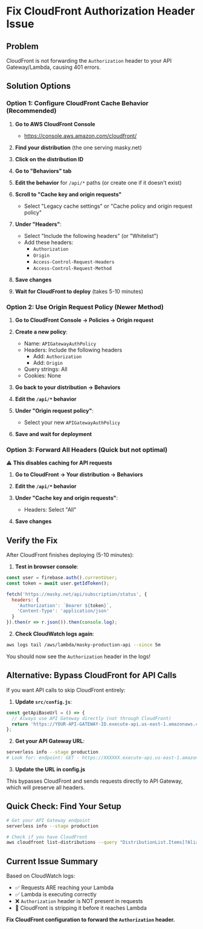 # Fix CloudFront Authorization Header Issue

## Problem
CloudFront is not forwarding the `Authorization` header to your API Gateway/Lambda, causing 401 errors.

## Solution Options

### Option 1: Configure CloudFront Cache Behavior (Recommended)

1. **Go to AWS CloudFront Console**
   - https://console.aws.amazon.com/cloudfront/

2. **Find your distribution** (the one serving masky.net)

3. **Click on the distribution ID**

4. **Go to "Behaviors" tab**

5. **Edit the behavior** for `/api/*` paths (or create one if it doesn't exist)

6. **Scroll to "Cache key and origin requests"**
   - Select "Legacy cache settings" or "Cache policy and origin request policy"
   
7. **Under "Headers"**:
   - Select "Include the following headers" (or "Whitelist")
   - Add these headers:
     - `Authorization`
     - `Origin`
     - `Access-Control-Request-Headers`
     - `Access-Control-Request-Method`

8. **Save changes**

9. **Wait for CloudFront to deploy** (takes 5-10 minutes)

### Option 2: Use Origin Request Policy (Newer Method)

1. **Go to CloudFront Console → Policies → Origin request**

2. **Create a new policy**:
   - Name: `APIGatewayAuthPolicy`
   - Headers: Include the following headers
     - Add: `Authorization`
     - Add: `Origin`
   - Query strings: All
   - Cookies: None

3. **Go back to your distribution → Behaviors**

4. **Edit the `/api/*` behavior**

5. **Under "Origin request policy"**:
   - Select your new `APIGatewayAuthPolicy`

6. **Save and wait for deployment**

### Option 3: Forward All Headers (Quick but not optimal)

⚠️ **This disables caching for API requests**

1. **Go to CloudFront → Your distribution → Behaviors**

2. **Edit the `/api/*` behavior**

3. **Under "Cache key and origin requests"**:
   - Headers: Select "All"

4. **Save changes**

## Verify the Fix

After CloudFront finishes deploying (5-10 minutes):

1. **Test in browser console**:
```javascript
const user = firebase.auth().currentUser;
const token = await user.getIdToken();

fetch('https://masky.net/api/subscription/status', {
  headers: {
    'Authorization': `Bearer ${token}`,
    'Content-Type': 'application/json'
  }
}).then(r => r.json()).then(console.log);
```

2. **Check CloudWatch logs again**:
```bash
aws logs tail /aws/lambda/masky-production-api --since 5m
```

You should now see the `Authorization` header in the logs!

## Alternative: Bypass CloudFront for API Calls

If you want API calls to skip CloudFront entirely:

1. **Update `src/config.js`**:
```javascript
const getApiBaseUrl = () => {
  // Always use API Gateway directly (not through CloudFront)
  return 'https://YOUR-API-GATEWAY-ID.execute-api.us-east-1.amazonaws.com/production';
};
```

2. **Get your API Gateway URL**:
```bash
serverless info --stage production
# Look for: endpoint: GET - https://XXXXXX.execute-api.us-east-1.amazonaws.com/production/...
```

3. **Update the URL in config.js**

This bypasses CloudFront and sends requests directly to API Gateway, which will preserve all headers.

## Quick Check: Find Your Setup

```bash
# Get your API Gateway endpoint
serverless info --stage production

# Check if you have CloudFront
aws cloudfront list-distributions --query "DistributionList.Items[?Aliases.Items[?contains(@, 'masky.net')]].{ID:Id,Domain:DomainName,Status:Status}" --output table
```

## Current Issue Summary

Based on CloudWatch logs:
- ✅ Requests ARE reaching your Lambda
- ✅ Lambda is executing correctly
- ❌ `Authorization` header is NOT present in requests
- 🎯 CloudFront is stripping it before it reaches Lambda

**Fix CloudFront configuration to forward the `Authorization` header.**

